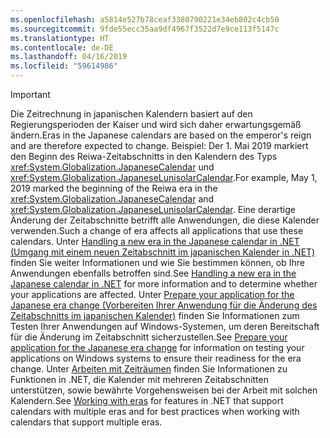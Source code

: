 ```yaml
---
ms.openlocfilehash: a5814e527b78ceaf3380790221e34eb802c4cb50
ms.sourcegitcommit: 9fde55ecc35aa9df4967f3522d7e9ce113f5147c
ms.translationtype: HT
ms.contentlocale: de-DE
ms.lasthandoff: 04/16/2019
ms.locfileid: "59614986"
---
```


> [!IMPORTANT]
>  <span data-ttu-id="d663d-101">Die Zeitrechnung in japanischen Kalendern basiert auf den Regierungsperioden der Kaiser und wird sich daher erwartungsgemäß ändern.</span><span class="sxs-lookup"><span data-stu-id="d663d-101">Eras in the Japanese calendars are based on the emperor's reign and are therefore expected to change.</span></span> <span data-ttu-id="d663d-102">Beispiel: Der 1. Mai 2019 markiert den Beginn des Reiwa-Zeitabschnitts in den Kalendern des Typs <xref:System.Globalization.JapaneseCalendar> und <xref:System.Globalization.JapaneseLunisolarCalendar>.</span><span class="sxs-lookup"><span data-stu-id="d663d-102">For example, May 1, 2019 marked the beginning of the Reiwa era in the <xref:System.Globalization.JapaneseCalendar> and <xref:System.Globalization.JapaneseLunisolarCalendar>.</span></span> <span data-ttu-id="d663d-103">Eine derartige Änderung der Zeitabschnitte betrifft alle Anwendungen, die diese Kalender verwenden.</span><span class="sxs-lookup"><span data-stu-id="d663d-103">Such a change of era affects all applications that use these calendars.</span></span> <span data-ttu-id="d663d-104">Unter [Handling a new era in the Japanese calendar in .NET (Umgang mit einem neuen Zeitabschnitt im japanischen Kalender in .NET)](https://devblogs.microsoft.com/dotnet/handling-a-new-era-in-the-japanese-calendar-in-net/) finden Sie weiter Informationen und wie Sie bestimmen können, ob Ihre Anwendungen ebenfalls betroffen sind.</span><span class="sxs-lookup"><span data-stu-id="d663d-104">See [Handling a new era in the Japanese calendar in .NET](https://devblogs.microsoft.com/dotnet/handling-a-new-era-in-the-japanese-calendar-in-net/) for more information and to determine whether your applications are affected.</span></span> <span data-ttu-id="d663d-105">Unter [Prepare your application for the Japanese era change (Vorbereiten Ihrer Anwendung für die Änderung des Zeitabschnitts im japanischen Kalender)](/windows/uwp/design/globalizing/japanese-era-change) finden Sie Informationen zum Testen Ihrer Anwendungen auf Windows-Systemen, um deren Bereitschaft für die Änderung im Zeitabschnitt sicherzustellen.</span><span class="sxs-lookup"><span data-stu-id="d663d-105">See [Prepare your application for the Japanese era change](/windows/uwp/design/globalizing/japanese-era-change) for information on testing your applications on Windows systems to ensure their readiness for the era change.</span></span> <span data-ttu-id="d663d-106">Unter [Arbeiten mit Zeiträumen](~/docs/standard/datetime/working-with-calendars.md#working-with-eras) finden Sie Informationen zu Funktionen in .NET, die Kalender mit mehreren Zeitabschnitten unterstützen, sowie bewährte Vorgehensweisen bei der Arbeit mit solchen Kalendern.</span><span class="sxs-lookup"><span data-stu-id="d663d-106">See [Working with eras](~/docs/standard/datetime/working-with-calendars.md#working-with-eras) for features in .NET that support calendars with multiple eras and for best practices when working with calendars that support multiple eras.</span></span>
